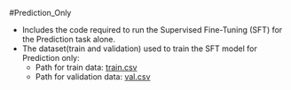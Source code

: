 #Prediction_Only
   - Includes the code required to run the Supervised Fine-Tuning (SFT) for the Prediction task alone.
   - The dataset(train and validation) used to train the SFT model for Prediction only:
      	- Path for train data: [train.csv](https://drive.google.com/file/d/1DjfDXoPBX7fMbY9SynVDesvhYlp7K_rY/view?usp=sharing)
   	   - Path for validation data: [val.csv](https://drive.google.com/file/d/1NIZbOBdbDsM-7FI7BqR8ziMbYr6uqwDq/view?usp=drive_link)

